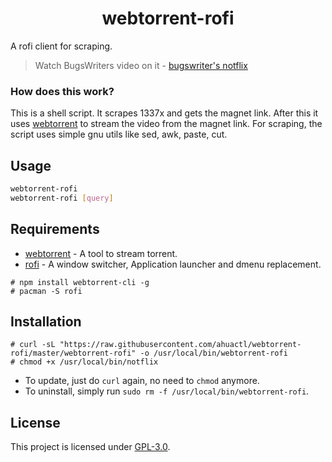 <h1 align="center">webtorrent-rofi</h1>

A rofi client for scraping.

> Watch BugsWriters video on it - [bugswriter's notflix](https://youtu.be/RFJCL9C46Mc)

### How does this work?

This is a shell script. It scrapes 1337x and gets the magnet link.
After this it uses [webtorrent](https://webtorrent.io/) to stream the video from the magnet link.
For scraping, the script uses simple gnu utils like sed, awk, paste, cut.

## Usage

```bash
webtorrent-rofi
webtorrent-rofi [query]
```

## Requirements

* [webtorrent](https://webtorrent.io/) - A tool to stream torrent.
* [rofi](https://github.com/davatorium/rofi) - A window switcher, Application launcher and dmenu replacement.

```console
# npm install webtorrent-cli -g
# pacman -S rofi
```

## Installation

```console
# curl -sL "https://raw.githubusercontent.com/ahuactl/webtorrent-rofi/master/webtorrent-rofi" -o /usr/local/bin/webtorrent-rofi
# chmod +x /usr/local/bin/notflix
```
- To update, just do `curl` again, no need to `chmod` anymore.
- To uninstall, simply run `sudo rm -f /usr/local/bin/webtorrent-rofi`.

## License
This project is licensed under [GPL-3.0](https://raw.githubusercontent.com/Illumina/licenses/master/gpl-3.0.txt).
